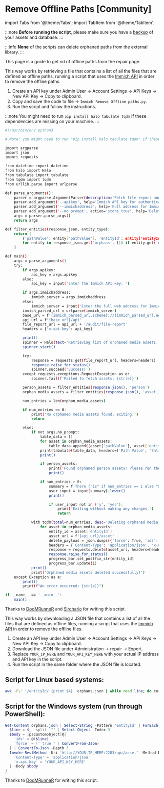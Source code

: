 # Remove Offline Paths [Community]

import Tabs from '@theme/Tabs';
import TabItem from '@theme/TabItem';

:::note
**Before running the script**, please make sure you have a [backup](/docs/administration/backup-and-restore) of your assets and database.
:::

:::info
**None** of the scripts can delete orphaned paths from the external library.
:::

This page is a guide to get rid of offline paths from the repair page.

<Tabs>

<TabItem value="Python script (Best way)" label="Python script (Best way)">

This way works by retrieving a file that contains a list of all the files that are defined as offline paths, running a script that uses the [Immich API](/docs/api/delete-assets) in order to remove the offline paths.

1. Create an API key under Admin User -> Account Settings -> API Keys -> New API Key -> Copy to clipboard.
2. Copy and save the code to file -> `Immich Remove Offline paths.py`.
3. Run the script and follow the instructions.

:::note
You might need to run `pip install halo tabulate tqdm` if these dependencies are missing on your machine.
:::

```bash title='Python'
#!/usr/bin/env python3

# Note: you might need to run "pip install halo tabulate tqdm" if these dependencies are missing on your machine

import argparse
import json
import requests

from datetime import datetime
from halo import Halo
from tabulate import tabulate
from tqdm import tqdm
from urllib.parse import urlparse

def parse_arguments():
    parser = argparse.ArgumentParser(description='Fetch file report and delete orphaned media assets from Immich.')
    parser.add_argument('--apikey', help='Immich API key for authentication')
    parser.add_argument('--immichaddress', help='Full address for Immich, including protocol and port')
    parser.add_argument('--no_prompt', action='store_true', help='Delete orphaned media assets without confirmation')
    args = parser.parse_args()
    return args

def filter_entities(response_json, entity_type):
    return [
        {'pathValue': entity['pathValue'], 'entityId': entity['entityId'], 'entityType': entity['entityType']}
        for entity in response_json.get('orphans', []) if entity.get('entityType') == entity_type
    ]

def main():
    args = parse_arguments()
    try:
        if args.apikey:
            api_key = args.apikey
        else:
            api_key = input('Enter the Immich API key: ')

        if args.immichaddress:
            immich_server = args.immichaddress
        else:
            immich_server = input('Enter the full web address for Immich, including protocol and port: ')
        immich_parsed_url = urlparse(immich_server)
        base_url = f'{immich_parsed_url.scheme}://{immich_parsed_url.netloc}'
        api_url = f'{base_url}/api'
        file_report_url = api_url + '/audit/file-report'
        headers = {'x-api-key': api_key}

        print()
        spinner = Halo(text='Retrieving list of orphaned media assets...', spinner='dots')
        spinner.start()

        try:
            response = requests.get(file_report_url, headers=headers)
            response.raise_for_status()
            spinner.succeed('Success!')
        except requests.exceptions.RequestException as e:
            spinner.fail(f'Failed to fetch assets: {str(e)}')

        person_assets = filter_entities(response.json(), 'person')
        orphan_media_assets = filter_entities(response.json(), 'asset')

        num_entries = len(orphan_media_assets)

        if num_entries == 0:
            print('No orphaned media assets found; exiting.')
            return

        else:
            if not args.no_prompt:
                table_data = []
                for asset in orphan_media_assets:
                    table_data.append([asset['pathValue'], asset['entityId']])
                print(tabulate(table_data, headers=['Path Value', 'Entity ID'], tablefmt='pretty'))
                print()

                if person_assets:
                    print('Found orphaned person assets! Please run the "RECOGNIZE FACES > ALL" job in Immich after running this tool to correct this.')
                    print()

                if num_entries > 0:
                    summary = f'There {"is" if num_entries == 1 else "are"} {num_entries} orphaned media asset{"s" if num_entries != 1 else ""}. Would you like to delete {"them" if num_entries != 1 else "it"} from Immich? (yes/no): '
                    user_input = input(summary).lower()
                    print()

                    if user_input not in ('y', 'yes'):
                        print('Exiting without making any changes.')
                        return

            with tqdm(total=num_entries, desc="Deleting orphaned media assets", unit="asset") as progress_bar:
                for asset in orphan_media_assets:
                    entity_id = asset['entityId']
                    asset_url = f'{api_url}/asset'
                    delete_payload = json.dumps({'force': True, 'ids': [entity_id]})
                    headers = {'Content-Type': 'application/json', 'x-api-key': api_key}
                    response = requests.delete(asset_url, headers=headers, data=delete_payload)
                    response.raise_for_status()
                    progress_bar.set_postfix_str(entity_id)
                    progress_bar.update(1)
            print()
            print('Orphaned media assets deleted successfully!')
    except Exception as e:
        print()
        print(f"An error occurred: {str(e)}")

if __name__ == '__main__':
    main()
```

Thanks to [DooMRunneR](https://discord.com/channels/979116623879368755/1179655214870040596/1194308198413373482) and [Sircharlo](https://discord.com/channels/979116623879368755/1179655214870040596/1195038609812758639) for writing this script.

</TabItem>

<TabItem value="Bash and PowerShell script" label="Bash and PowerShell script" default>

This way works by downloading a JSON file that contains a list of all the files that are defined as offline files, running a script that uses the [Immich API](/docs/api/delete-assets) in order to remove the offline files.

1. Create an API key under Admin User -> Account Settings -> API Keys -> New API Key -> Copy to clipboard.
2. Download the JSON file under Administration -> repair -> Export.
3. Replace `YOUR_IP_HERE` and `YOUR_API_KEY_HERE` with your actual IP address and API key in the script.
4. Run the script in the same folder where the JSON file is located.

## Script for Linux based systems:

```bash title='Bash'
awk -F\" '/entityId/ {print $4}' orphans.json | while read line; do curl --location --request DELETE 'http://YOUR_IP_HERE:2283/api/asset' --header 'Content- Type: application/json' --header 'x-api-key: YOUR_API_KEY_HERE' --data '{ "force": true, "ids": ["'"$line"'"]}';done
```

## Script for the Windows system (run through PowerShell):

```powershell title='PowerShell'
Get-Content orphans.json | Select-String -Pattern 'entityId' | ForEach-Object {
  $line = $_ -split '"' | Select-Object -Index 3
  $body = [pscustomobject]@{
    'ids' = @($line)
    'force' = (' true ' | ConvertFrom-Json)
  } | ConvertTo-Json -Depth 3
  Invoke-RestMethod -Uri 'http://YOUR_IP_HERE:2283/api/asset' -Method Delete -Headers @{
    'Content-Type' = 'application/json'
    'x-api-key' = 'YOUR_API_KEY_HERE'
  } -Body $body
}
```

Thanks to [DooMRunneR](https://discord.com/channels/979116623879368755/1179655214870040596/1194308198413373482) for writing this script.

</TabItem>
</Tabs>
